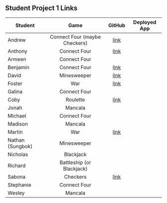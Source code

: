 ## Student Project 1 Links

| Student | Game | GitHub | Deployed App |
|---|:---:|:---:|:---:|
| Andrew | Connect Four (maybe Checkers) | [link](https://github.com/parke415/connect-four) |  |
| Anthony | Connect Four | [link](https://github.com/Thedbzr/connectfour) |  |
| Armeen | Connect Four |  |  |
| Benjamin | Connect Four | [link](https://github.com/namesben/Connect-four) |  |
| David | Minesweeper | [link](https://github.com/comerbdavid/minesweeper) |  |
| Foster | War | [link](https://github.com/fosterhorak/war-card-game) |  |
| Galina | Connect Four |  |  |
| Coby | Roulette | [link](https://github.com/cobycobyk/project-1) |  |
| Jonah | Mancala |  |  |
| Michael | Connect Four |  |  |
| Madison | Mancala |  |  |
| Martin | War | [link](https://github.com/BlueCadet-3/war) |  |
| Nathan (Sungbok) | Minesweeper |  |  |
| Nicholas | Blackjack |  |  |
| Richard | Battleship (or Blackjack) |  |  |
| Sabona | Checkers | [link](https://github.com/sabona10/Checkers) |  |
| Stephanie | Connect Four |  |  |
| Wesley | Mancala |  |  |